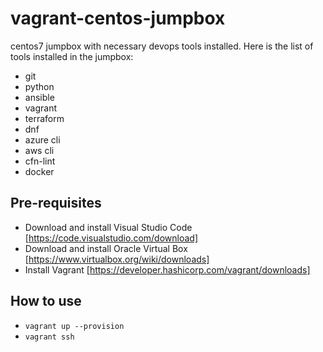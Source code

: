 # vagrant-centos-jumpbox
centos7 jumpbox with necessary devops tools installed. Here is the list of tools installed in the jumpbox:
- git
- python
- ansible
- vagrant
- terraform
- dnf
- azure cli
- aws cli
- cfn-lint
- docker

## Pre-requisites
- Download and install Visual Studio Code [https://code.visualstudio.com/download]
- Download and install Oracle Virtual Box [https://www.virtualbox.org/wiki/downloads]
- Install Vagrant [https://developer.hashicorp.com/vagrant/downloads]

## How to use
- `vagrant up --provision`
- `vagrant ssh`
